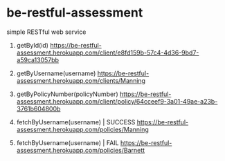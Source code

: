 # be-restful-assessment
simple RESTful web service

1. getById(id)
https://be-restful-assessment.herokuapp.com/client/e8fd159b-57c4-4d36-9bd7-a59ca13057bb

2. getByUsername(username)
https://be-restful-assessment.herokuapp.com/clients/Manning

3. getByPolicyNumber(policyNumber)
https://be-restful-assessment.herokuapp.com/client/policy/64cceef9-3a01-49ae-a23b-3761b604800b

4. fetchByUsername(username) | SUCCESS
https://be-restful-assessment.herokuapp.com/policies/Manning

4. fetchByUsername(username) | FAIL
https://be-restful-assessment.herokuapp.com/policies/Barnett
